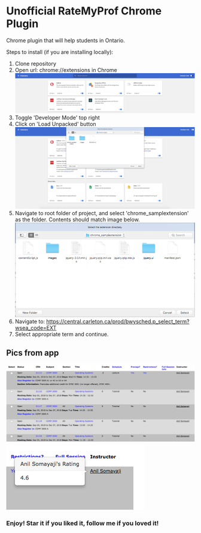 # Unofficial RateMyProf Chrome Plugin
Chrome plugin that will help students in Ontario.

Steps to install (if you are installing locally):
1. Clone repository
2. Open url: chrome://extensions in Chrome
   ![Alt text](/images/chrome_extensions.png "Chrome extensions")
3. Toggle 'Developer Mode' top right
4. Click on 'Load Unpacked' button
   ![Alt text](/images/directoryselect.png "File folder ")
5. Navigate to root folder of project, and select 'chrome_samplextension' as the folder. Contents should match image below.
   ![Alt text](/images/insidefolder.png "chrome_samplextension contents")
6. Navigate to: https://central.carleton.ca/prod/bwysched.p_select_term?wsea_code=EXT
7. Select appropriate term and continue.

## Pics from app
![Alt text](/images/underline.png "Extension underlines all prof's names to signify you can hover over")
![Alt text](/images/rating.png "How the extension should look like on Carleton's page")

### Enjoy! Star it if you liked it, follow me if you loved it!
